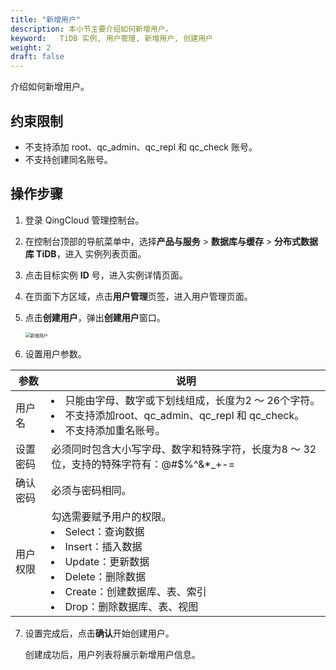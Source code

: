 ```yaml
---
title: "新增用户"
description: 本小节主要介绍如何新增用户。 
keyword:   TiDB 实例, 用户管理, 新增用户, 创建用户
weight: 2
draft: false
---
```


介绍如何新增用户。

## 约束限制

- 不支持添加 root、qc_admin、qc_repl 和 qc_check 账号。
- 不支持创建同名账号。

## 操作步骤

1. 登录 QingCloud 管理控制台。

2. 在控制台顶部的导航菜单中，选择**产品与服务** > **数据库与缓存** > **分布式数据库 TiDB**，进入 实例列表页面。

3. 点击目标实例 **ID** 号，进入实例详情页面。

4. 在页面下方区域，点击**用户管理**页签，进入用户管理页面。

5. 点击**创建用户**，弹出**创建用户**窗口。

   <img src="../../../_images/add_user.png" alt="新增用户" style="zoom:50%;" />

6. 设置用户参数。

| 参数     | 说明                                                         |
| -------- | ------------------------------------------------------------ |
| 用户名   | <li>只能由字母、数字或下划线组成，长度为2 ～ 26个字符。</li><li>不支持添加root、qc_admin、qc_repl 和 qc_check。</li><li>不支持添加重名账号。</li> |
| 设置密码 | 必须同时包含大小写字母、数字和特殊字符，长度为8 ～ 32位，支持的特殊字符有：@#$%^&*_+-= |
| 确认密码 | 必须与密码相同。                                             |
| 用户权限 | 勾选需要赋予用户的权限。<br/><li>Select：查询数据</li><li>Insert：插入数据</li><li>Update：更新数据</li><li>Delete：删除数据</li><li>Create：创建数据库、表、索引</li><li>Drop：删除数据库、表、视图</li> |

7. 设置完成后，点击**确认**开始创建用户。

   创建成功后，用户列表将展示新增用户信息。

